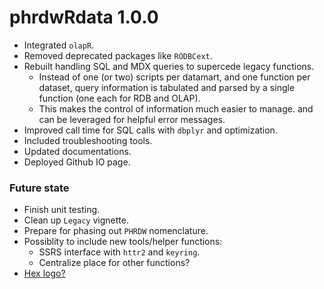 # phrdwRdata 1.0.0

* Integrated `olapR`.
* Removed deprecated packages like `RODBCext`.
* Rebuilt handling SQL and MDX queries to supercede legacy functions.
  * Instead of one (or two) scripts per datamart, and one function per dataset,
  query information is tabulated and parsed by a single function (one each
  for RDB and OLAP).
  * This makes the control of information much easier to manage.
  and can be leveraged for helpful error messages.
* Improved call time for SQL calls with `dbplyr` and optimization.
* Included troubleshooting tools.
* Updated documentations.
* Deployed Github IO page.

### Future state

* Finish unit testing.
* Clean up `Legacy` vignette.
* Prepare for phasing out `PHRDW` nomenclature.
* Possiblity to include new tools/helper functions:
  * SSRS interface with `httr2` and `keyring`.
  * Centralize place for other functions?
* [Hex logo?](https://r-pkgs.org/website.html#logo)
